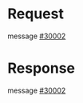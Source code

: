 # Request
message [#30002](../../proto/README.md#action_30002)

# Response
message [#30002](../../proto/README.md#action_30002)